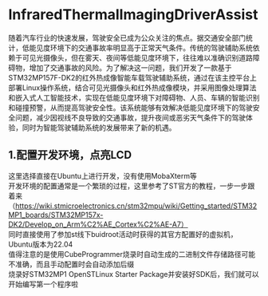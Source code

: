 # InfraredThermalImagingDriverAssist
随着汽车行业的快速发展，驾驶安全已成为公众关注的焦点。据交通安全部门统计，低能见度环境下的交通事故率明显高于正常天气条件。传统的驾驶辅助系统依赖于可见光摄像头，但在雾天、夜间等低能见度环境下，往往难以准确识别道路障碍物，增加了交通事故的风险。为了解决这一问题，我们开发了一款基于STM32MP157F-DK2的红外热成像智能车载驾驶辅助系统，通过在该主控平台上部署Linux操作系统，结合可见光摄像头和红外热成像模块，并采用图像处理算法和嵌入式人工智能技术，实现在低能见度环境下对障碍物、人员、车辆的智能识别和碰撞预警，从而提高驾驶安全性。该系统能够有效解决低能见度环境下的驾驶安全问题，减少因视线不良导致的交通事故，提升夜间或恶劣天气条件下的驾驶体验，同时为智能驾驶辅助系统的发展带来了新的机遇。
## 1.配置开发环境，点亮LCD  
这里选择直接在Ubuntu上进行开发，没有使用MobaXterm等  
开发环境的配置通常是一个繁琐的过程，这里参考了ST官方的教程，一步一步跟着来 
 （https://wiki.stmicroelectronics.cn/stm32mpu/wiki/Getting_started/STM32MP1_boards/STM32MP157x-DK2/Develop_on_Arm%C2%AE_Cortex%C2%AE-A7）  
同时直接使用了参加st线下buidroot活动时获得的其官方配置好的虚拟机，Ubuntu版本为22.04  
值得注意的是使用CubeProgrammer烧录时自动生成的二进制文件存储路径可能不准确，而且手动配置时会自动添加后缀  
烧录好STM32MP1 OpenSTLinux Starter Package并安装好SDK后，我们就可以开始编写第一个程序啦  

